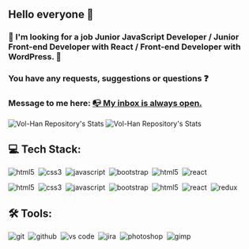 ## Hello everyone 👋

### :eyes: I'm looking for a job Junior JavaScript Developer / Junior Front-end Developer with React / Front-end Developer with WordPress. 🤔

### You have any requests, suggestions or questions :question: 

### Message to me here: <a href="mailto:v.m.hannibal@gmail.com" title="Write me">:mailbox_with_no_mail: My inbox is always open.</a>

![Vol-Han Repository's Stats](https://github-readme-stats.vercel.app/api?username=Vol-Han&show_icons=true)
![Vol-Han Repository's Stats](https://github-readme-stats.vercel.app/api/top-langs/?username=Vol-Han&theme=gray-green)

## 💻 Tech Stack:

<img alt="html5" src="https://img.shields.io/badge/html-454545.svg?&style=for-the-badge&logo=html5&logoColor=fff&logoWidth=20&labelColor=555" />&nbsp;
<img alt="css3" src="https://img.shields.io/badge/css-454545.svg?&style=for-the-badge&logo=css3&logoColor=fff&logoWidth=20&labelColor=555" />&nbsp;
<img alt="javascript" src="https://img.shields.io/badge/javascript-454545.svg?&style=for-the-badge&logo=javascript&logoColor=fff&logoWidth=20&labelColor=555" />&nbsp;
<img alt="bootstrap" src="https://img.shields.io/badge/bootstrap-454545.svg?&style=for-the-badge&logo=bootstrap&logoColor=fff&logoWidth=20&labelColor=555" />&nbsp;
<img alt="html5" src="https://img.shields.io/badge/material.ui-454545.svg?&style=for-the-badge&logo=material-ui&logoColor=fff&logoWidth=20&labelColor=555" />&nbsp;
<img alt="react" src="https://img.shields.io/badge/react-454545.svg?&style=for-the-badge&logo=react&logoColor=fff&logoWidth=20&labelColor=555" />&nbsp;

<img alt="html5" src="https://img.shields.io/badge/html-555.svg?&style=for-the-badge&logo=html5&logoColor=fff&logoWidth=20&labelColor=e34c26" />&nbsp;
<img alt="css3" src="https://img.shields.io/badge/css-555.svg?&style=for-the-badge&logo=css3&logoColor=fff&logoWidth=20&labelColor=264de4" />&nbsp;
<img alt="javascript" src="https://img.shields.io/badge/javascript-555.svg?&style=for-the-badge&logo=javascript&logoColor=323330&logoWidth=20&labelColor=f0db4f" />&nbsp;
<img alt="bootstrap" src="https://img.shields.io/badge/bootstrap-555.svg?&style=for-the-badge&logo=bootstrap&logoColor=fff&logoWidth=20&labelColor=7952b3" />&nbsp;
<img alt="html5" src="https://img.shields.io/badge/material ui-555.svg?&style=for-the-badge&logo=material-ui&logoColor=fff&logoWidth=20&labelColor=2191eb" />&nbsp;
<img alt="react" src="https://img.shields.io/badge/react-555.svg?&style=for-the-badge&logo=react&logoColor=61dafb&logoWidth=20&labelColor=282c34" />&nbsp;
<img alt="redux" src="https://img.shields.io/badge/redux-555.svg?&style=for-the-badge&logo=redux&logoColor=764abc&logoWidth=20&labelColor=ebedf0" />&nbsp;

## 🛠 Tools:

<img alt="git" src="https://img.shields.io/badge/git-454545.svg?&style=for-the-badge&logo=git&logoColor=fff&logoWidth=20&labelColor=555" />&nbsp;
<img alt="github" src="https://img.shields.io/badge/github-454545.svg?&style=for-the-badge&logo=github&logoColor=fff&logoWidth=20&labelColor=555" />&nbsp;
<img alt="vs code" src="https://img.shields.io/badge/vs code-454545.svg?&style=for-the-badge&logo=visual-studio-code&logoColor=fff&logoWidth=20&labelColor=555" />&nbsp;
<img alt="jira" src="https://img.shields.io/badge/jira-454545.svg?&style=for-the-badge&logo=jira&logoColor=fff&logoWidth=20&labelColor=555" />&nbsp; 
<img alt="photoshop" src="https://img.shields.io/badge/photoshop-454545.svg?&style=for-the-badge&logo=adobe-photoshop&logoColor=fff&logoWidth=20&labelColor=555" />&nbsp;
<img alt="gimp" src="https://img.shields.io/badge/gimp-454545.svg?&style=for-the-badge&logo=gimp&logoColor=fff&logoWidth=20&labelColor=555" />&nbsp;

